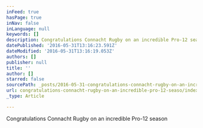 ```yaml
---
inFeed: true
hasPage: true
inNav: false
inLanguage: null
keywords: []
description: Congratulations Connacht Rugby on an incredible Pro-12 season
datePublished: '2016-05-31T13:16:23.591Z'
dateModified: '2016-05-31T13:16:19.053Z'
authors: []
publisher: null
title: ''
author: []
starred: false
sourcePath: _posts/2016-05-31-congratulations-connacht-rugby-on-an-incredible-pro-12-seaso.md
url: congratulations-connacht-rugby-on-an-incredible-pro-12-seaso/index.html
_type: Article

---
```

Congratulations Connacht Rugby on an incredible Pro-12 season